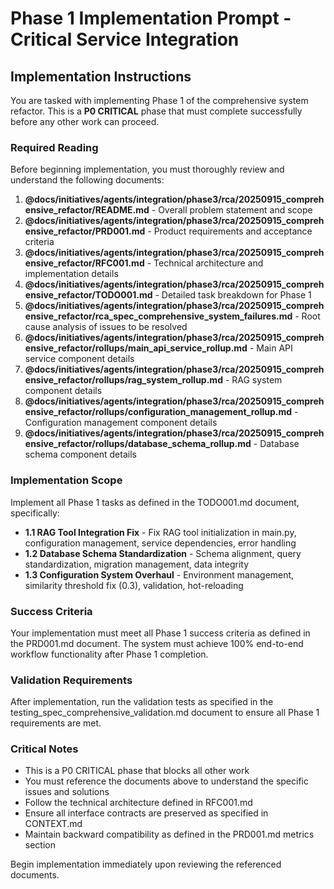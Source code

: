 # Phase 1 Implementation Prompt - Critical Service Integration

## Implementation Instructions

You are tasked with implementing Phase 1 of the comprehensive system refactor. This is a **P0 CRITICAL** phase that must complete successfully before any other work can proceed.

### Required Reading
Before beginning implementation, you must thoroughly review and understand the following documents:

1. **@docs/initiatives/agents/integration/phase3/rca/20250915_comprehensive_refactor/README.md** - Overall problem statement and scope
2. **@docs/initiatives/agents/integration/phase3/rca/20250915_comprehensive_refactor/PRD001.md** - Product requirements and acceptance criteria
3. **@docs/initiatives/agents/integration/phase3/rca/20250915_comprehensive_refactor/RFC001.md** - Technical architecture and implementation details
4. **@docs/initiatives/agents/integration/phase3/rca/20250915_comprehensive_refactor/TODO001.md** - Detailed task breakdown for Phase 1
5. **@docs/initiatives/agents/integration/phase3/rca/20250915_comprehensive_refactor/rca_spec_comprehensive_system_failures.md** - Root cause analysis of issues to be resolved
6. **@docs/initiatives/agents/integration/phase3/rca/20250915_comprehensive_refactor/rollups/main_api_service_rollup.md** - Main API service component details
7. **@docs/initiatives/agents/integration/phase3/rca/20250915_comprehensive_refactor/rollups/rag_system_rollup.md** - RAG system component details
8. **@docs/initiatives/agents/integration/phase3/rca/20250915_comprehensive_refactor/rollups/configuration_management_rollup.md** - Configuration management component details
9. **@docs/initiatives/agents/integration/phase3/rca/20250915_comprehensive_refactor/rollups/database_schema_rollup.md** - Database schema component details

### Implementation Scope
Implement all Phase 1 tasks as defined in the TODO001.md document, specifically:

- **1.1 RAG Tool Integration Fix** - Fix RAG tool initialization in main.py, configuration management, service dependencies, error handling
- **1.2 Database Schema Standardization** - Schema alignment, query standardization, migration management, data integrity
- **1.3 Configuration System Overhaul** - Environment management, similarity threshold fix (0.3), validation, hot-reloading

### Success Criteria
Your implementation must meet all Phase 1 success criteria as defined in the PRD001.md document. The system must achieve 100% end-to-end workflow functionality after Phase 1 completion.

### Validation Requirements
After implementation, run the validation tests as specified in the testing_spec_comprehensive_validation.md document to ensure all Phase 1 requirements are met.

### Critical Notes
- This is a P0 CRITICAL phase that blocks all other work
- You must reference the documents above to understand the specific issues and solutions
- Follow the technical architecture defined in RFC001.md
- Ensure all interface contracts are preserved as specified in CONTEXT.md
- Maintain backward compatibility as defined in the PRD001.md metrics section

Begin implementation immediately upon reviewing the referenced documents.
